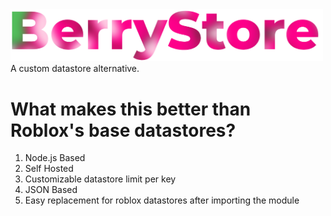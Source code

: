 <img src="/ASSETS/README/berrystore.png" width="500">
A custom datastore alternative.

# What makes this better than Roblox's base datastores?
1. Node.js Based
2. Self Hosted
3. Customizable datastore limit per key
4. JSON Based
5. Easy replacement for roblox datastores after importing the module
